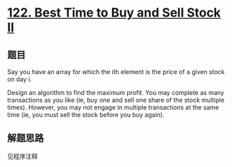 # [122. Best Time to Buy and Sell Stock II](https://leetcode-cn.com/problems/best-time-to-buy-and-sell-stock-ii/)

## 题目

Say you have an array for which the ith element is the price of a given stock on day i.

Design an algorithm to find the maximum profit. You may complete as many transactions as you like (ie, buy one and sell one share of the stock multiple times). However, you may not engage in multiple transactions at the same time (ie, you must sell the stock before you buy again).
      

## 解题思路


见程序注释
